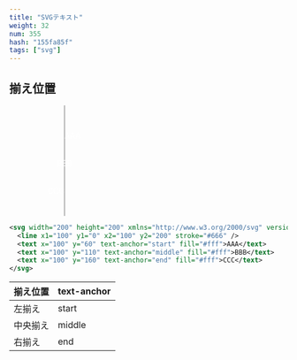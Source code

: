 ```yaml
---
title: "SVGテキスト"
weight: 32
num: 355
hash: "155fa85f"
tags: ["svg"]
---
```


## 揃え位置

<svg width="200" height="200" xmlns="http://www.w3.org/2000/svg" version="1.1">
  <line x1="100" y1="0" x2="100" y2="200" stroke="#666" />
  <text x="100" y="60" text-anchor="start" fill="#fff">AAA</text>
  <text x="100" y="110" text-anchor="middle" fill="#fff">BBB</text>
  <text x="100" y="160" text-anchor="end" fill="#fff">CCC</text>
</svg>

```svg
<svg width="200" height="200" xmlns="http://www.w3.org/2000/svg" version="1.1">
  <line x1="100" y1="0" x2="100" y2="200" stroke="#666" />
  <text x="100" y="60" text-anchor="start" fill="#fff">AAA</text>
  <text x="100" y="110" text-anchor="middle" fill="#fff">BBB</text>
  <text x="100" y="160" text-anchor="end" fill="#fff">CCC</text>
</svg>
```

| 揃え位置 | text-anchor |
| :------- | :---------- |
| 左揃え   | start       |
| 中央揃え | middle      |
| 右揃え   | end         |
